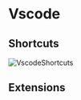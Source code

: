 # Vscode 


## Shortcuts 

![VscodeShortcuts](https://previews.dropbox.com/p/thumb/ABwyPx3-tbTXS3aQVN1HC55glZ6pXJaOk7qbrCDtHa3BLB0jv_AulWAtBmmhSQdU19ZeSjNd0SNXk_s9pIHXvyfm5F3ACUt77lZpFZL74olrpFogTDYXk_aCdBgA58c44VnLt_BKGAZMWtGHqUsqXTEy_4jX8sg-piN0-SWHFEPDFpZF4JBJeN02lKlUoeg51KGb5V93THrad1dcdep5rVSesGoxrustkqaP-rDNnkV3dx4DWJ3THkORDOf3zyv4_ywWlbu4YQagR2IqRbFaHI-AdlqAQzw0UXOEs1nDhyvgxX5-PEx6PDfkq7L110tURwKjeLx6CwlPlBSWXaaL8HXN4zsxklAGkTcvAAbR5j2L-yNKBCbFhvqqgLly2zr1w18/p.png)
## Extensions 